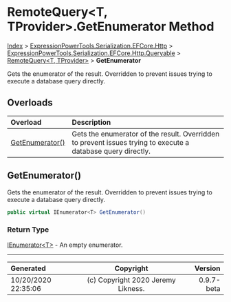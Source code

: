 ﻿# RemoteQuery&lt;T, TProvider>.GetEnumerator Method

[Index](../index.md) > [ExpressionPowerTools.Serialization.EFCore.Http](ExpressionPowerTools.Serialization.EFCore.Http.a.md) > [ExpressionPowerTools.Serialization.EFCore.Http.Queryable](ExpressionPowerTools.Serialization.EFCore.Http.Queryable.n.md) > [RemoteQuery<T, TProvider>](ExpressionPowerTools.Serialization.EFCore.Http.Queryable.RemoteQuery`2.cs.md) > **GetEnumerator**

Gets the enumerator of the result. Overridden to prevent issues trying to execute
            a database query directly.

## Overloads

| Overload | Description |
| :-- | :-- |
| [GetEnumerator()](#getenumerator) | Gets the enumerator of the result. Overridden to prevent issues trying to execute            a database query directly. |
## GetEnumerator()

Gets the enumerator of the result. Overridden to prevent issues trying to execute
            a database query directly.

```csharp
public virtual IEnumerator<T> GetEnumerator()
```

### Return Type

 [IEnumerator&lt;T>](https://docs.microsoft.com/dotnet/api/system.collections.generic.ienumerator-1)  - An empty enumerator.



---

| Generated | Copyright | Version |
| :-- | :-: | --: |
| 10/20/2020 22:35:06 | (c) Copyright 2020 Jeremy Likness. | 0.9.7-beta |
